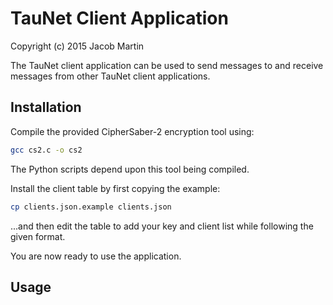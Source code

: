 TauNet Client Application
=========================
Copyright (c) 2015 Jacob Martin

The TauNet client application can be used to send messages to and receive messages
from other TauNet client applications.

Installation
------------
Compile the provided CipherSaber-2 encryption tool using:
```bash
gcc cs2.c -o cs2
```

The Python scripts depend upon this tool being compiled.

Install the client table by first copying the example:
```bash
cp clients.json.example clients.json
```

...and then edit the table to add your key and client list while following
the given format.

You are now ready to use the application.

Usage
-----

